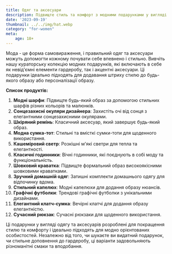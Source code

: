 ```yaml
---
title: Одяг та аксесуари
description: Підвищте стиль та комфорт з модними подарунками у вигляді одягу та аксесуарів.
date: '2023-09-19'
thumbnail: ../../img/hat.webp
category: "for-women"
meta:
    age: 18+
---
```

Мода - це форма самовираження, і правильний одяг та аксесуари можуть допомогти кожному почувати себе впевнено і стильно. Вивчіть нашу кураторську колекцію модних подарунків, які включають в себе як невід'ємні елементи гардеробу, так і акцентні аксесуари. Ці подарунки ідеально підходять для додавання штриху стилю до будь-якого образу або персоналізації образу.

**Список продуктів:**
1. **Модні шарфи**: Підвищте будь-який образ за допомогою стильних шарфів різних кольорів та малюнків.
2. **Сонцезахисні окуляри дизайнера**: Захистіть очі від сонця з елегантними сонцезахисними окулярами.
3. **Шкіряний ремінь**: Класичний аксесуар, який завершує будь-який образ.
4. **Модна сумка-тот**: Стильні та вмісткі сумки-тоти для щоденного використання.
5. **Кашеміровий светр**: Розкішні м'які светри для тепла та елегантності.
6. **Класичні годинники**: Вічні годинники, які поєднують в собі моду та функціональність.
7. **Шовковий краватка**: Підвищте формальний образ високоякісними шовковими краватками.
8. **Зручний домашній одяг**: Затишні комплекти домашнього одягу для відпочинку вдома.
9. **Стильний капелюх**: Модні капелюхи для додання образу нюансів.
10. **Графічні футболки**: Трендові графічні футболки з унікальними дизайнами.
11. **Елегантний клатч-сумка**: Вечірні клатчі для додання образу елегантністю.
12. **Сучасний рюкзак**: Сучасні рюкзаки для щоденного використання.

Ці подарунки у вигляді одягу та аксесуарів розроблені для покращення стилю та комфорту і ідеально підходять для модно орієнтованих особистостей. Незалежно від того, чи шукаєте ви видатний подарунок, чи стильне доповнення до гардеробу, ці варіанти задовольняють різноманітні смаки та вподобання.
